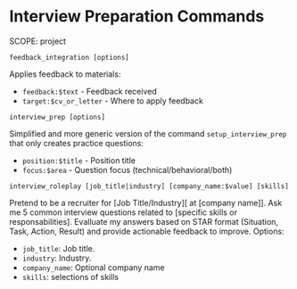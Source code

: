 # Interview Preparation Commands
SCOPE: project

```
feedback_integration [options]
```
Applies feedback to materials:
- `feedback:$text` - Feedback received
- `target:$cv_or_letter` - Where to apply feedback

```
interview_prep [options]
```
Simplified and more generic version of the command `setup_interview_prep` that only creates practice questions:
- `position:$title` - Position title
- `focus:$area` - Question focus (technical/behavioral/both)

```
interview_roleplay [job_title|industry] [company_name:$value] [skills]
```
Pretend to be a recruiter for [Job Title/Industry][ at [company name]]. Ask me 5 common interview questions related to [specific skills or responsabilities]. Evalluate my answers based on STAR format (Situation, Task, Action, Result) and provide actionable feedback to improve.
Options:
- `job_title`: Job title.
- `industry`: Industry.
- `company_name`: Optional company name
- `skills`: selections of skills
